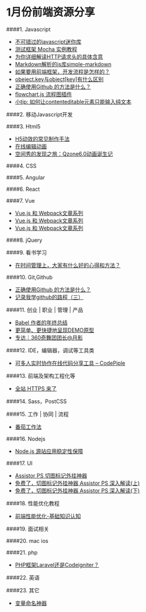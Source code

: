 # 1月份前端资源分享
####1. Javascript
- [不可错过的javascript迷你库](http://yanhaijing.com/js/2015/12/29/mini-js-lib/)
- [测试框架 Mocha 实例教程](http://www.imooc.com/article/3207)
- [为你详细解读HTTP请求头的具体含意](http://jingyan.baidu.com/article/375c8e19770f0e25f2a22900.html)
- [Markdown解析的js库simple-markdown](https://github.com/Khan/simple-markdown)
- [如果要用前端框架，开发流程是怎样的？](http://segmentfault.com/q/1010000004221774)
- [obeject.key与object[key]有什么区别](http://segmentfault.com/q/1010000004225321)
- [正确使用Github 的方法是什么？](http://segmentfault.com/q/1010000004240527)
- [flowchart.js 流程图插件](http://flowchart.js.org/)
- [小tip: 如何让contenteditable元素只能输入纯文本](http://www.zhangxinxu.com/wordpress/2016/01/contenteditable-plaintext-only/)

####2. 移动Javascript开发

####3. Html5
- [H5动效的常见制作手法](http://isux.tencent.com/h5active.html)
- [在线编辑动画](http://ds-overdesign.com/transform/matrix3d.html)
- [空间秀的发现之旅：Qzone6.0动画诞生记](http://isux.tencent.com/the-making-of-qzone-6-0-animation.html)

####4. CSS

####5. Angular

####6. React

####7. Vue
- [Vue.js 和 Webpack文章系列](http://djyde.github.io/2015/08/29/vuejs-and-webpack-1/)
- [Vue.js 和 Webpack文章系列](http://djyde.github.io/2015/08/29/vuejs-and-webpack-2/)
- [Vue.js 和 Webpack文章系列](http://djyde.github.io/2015/08/29/vuejs-and-webpack-3/)

####8. jQuery

####9. 看书学习
- [在时间管理上，大家有什么好的心得和方法？](https://www.zhihu.com/question/39162973)

####10. Git,Github
- [正确使用Github 的方法是什么？](http://segmentfault.com/q/1010000004240527)
- [记录我学github的路程（三）](http://www.cnblogs.com/xcywt/p/5068355.html)

####11. 创业 | 职业 | 管理 | 产品
- [Babel 作者的年终总结](https://medium.com/@sebmck/2015-in-review-51ac7035e272#.rlhn2b7i7)
- [更简单、更快捷地呈现DEMO原型](http://www.isux.us/qdemo/index.php)
- [专访｜360奇舞团团长@月影](http://mp.weixin.qq.com/s?__biz=MjM5MTA1MjAxMQ==&mid=401557831&idx=1&sn=ac93d8ee19bdb5413be9a94dccf71b2e&scene=0#wechat_redirect)

####12. IDE，编辑器，调试等工具类
- [可多人实时协作在线代码分享工具 – CodePiple](http://www.imooc.com/article/2400)

####13. 前端及架构工程化等
- [全站 HTTPS 来了](http://geek.csdn.net/news/detail/48765)

####14. Sass，PostCSS

####15. 工作 | 协同 | 流程
- [番茄工作法](http://baike.baidu.com/view/5259318.htm)

####16. Nodejs
- [Node.js 源站应用稳定性保障](http://taobaofed.org/blog/2016/01/05/dragonfly-stability/)

####17. UI
- [Assistor PS 切图标记外挂神器](http://witstudio.net/)
- [免费了，切图标记外挂神器 Assistor PS 深入解读(上)](http://www.bigertech.com/post/assistor-ps-1/)
- [免费了，切图标记外挂神器 Assistor PS 深入解读(下)](http://www.bigertech.com/post/assistor-ps-2/)

####18. 性能优化教程
- [前端性能优化-基础知识认知](http://www.imooc.com/learn/580)

####19. 面试相关

####20. mac ios

####21. php
- [PHP框架Laravel还是Codeigniter？](https://www.zhihu.com/question/21617669)

####22. 英语

####23. 其它
- [变量命名神器](http://unbug.github.io/codelf/)
